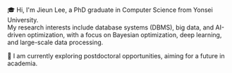 🎓 Hi, I'm Jieun Lee, a PhD graduate in Computer Science from Yonsei University.  
My research interests include database systems (DBMS), big data, and AI-driven optimization, with a focus on Bayesian optimization, deep learning, and large-scale data processing.  

🚀 I am currently exploring postdoctoral opportunities, aiming for a future in academia.
